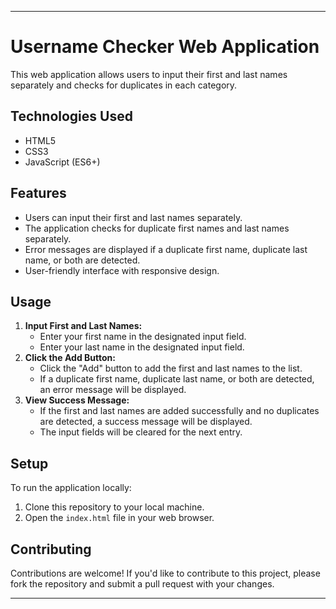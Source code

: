 
---

# Username Checker Web Application

This web application allows users to input their first and last names separately and checks for duplicates in each category.

## Technologies Used

- HTML5
- CSS3
- JavaScript (ES6+)

## Features

- Users can input their first and last names separately.
- The application checks for duplicate first names and last names separately.
- Error messages are displayed if a duplicate first name, duplicate last name, or both are detected.
- User-friendly interface with responsive design.

## Usage

1. **Input First and Last Names:**
   - Enter your first name in the designated input field.
   - Enter your last name in the designated input field.
2. **Click the Add Button:**
   - Click the "Add" button to add the first and last names to the list.
   - If a duplicate first name, duplicate last name, or both are detected, an error message will be displayed.
3. **View Success Message:**
   - If the first and last names are added successfully and no duplicates are detected, a success message will be displayed.
   - The input fields will be cleared for the next entry.

## Setup

To run the application locally:

1. Clone this repository to your local machine.
2. Open the `index.html` file in your web browser.



## Contributing

Contributions are welcome! If you'd like to contribute to this project, please fork the repository and submit a pull request with your changes.


---

